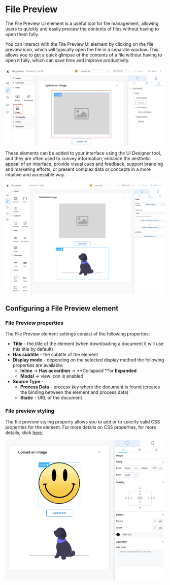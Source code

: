 # File Preview

The File Preview UI element is a useful tool for file management, allowing users to quickly and easily preview the contents of files without having to open them fully.

You can interact with the File Preview UI element by clicking on the file preview icon, which will typically open the file in a separate window. This allows you to get a quick glimpse of the contents of a file without having to open it fully, which can save time and improve productivity.

![](../img/image_general.png)

These elements can be added to your interface using the UI Designer tool, and they are often used to convey information, enhance the aesthetic appeal of an interface, provide visual cues and feedback, support branding and marketing efforts, or present complex data or concepts in a more intuitive and accessible way.

![](../img/image_generic.png)

## Configuring a File Preview element

### File Preview properties

The File Preview element settings consist of the following properties:

* **Title** - the title of the element (when downloading a document it will use this title by default)
* **Has subtitle** - the subtitle of the element
* **Display mode** - depending on the selected display method the following properties are available:
    * **Inline** → **Has accordion** → **Collapsed **or **Expanded**
    * **Modal** → view icon is enabled 
* **Source Type** - 
    * **Process Data** - process key where the document is found (creates the binding between the element and process data)
    * **Static** - URL of the document
    

### File preview styling

The file preview styling property allows you to add or to specify valid CSS properties for the element. For more details on CSS properties, for more details, click [here](../../ui-designer/ui-designer.md#styling).

![](../img/image_styling.png)
